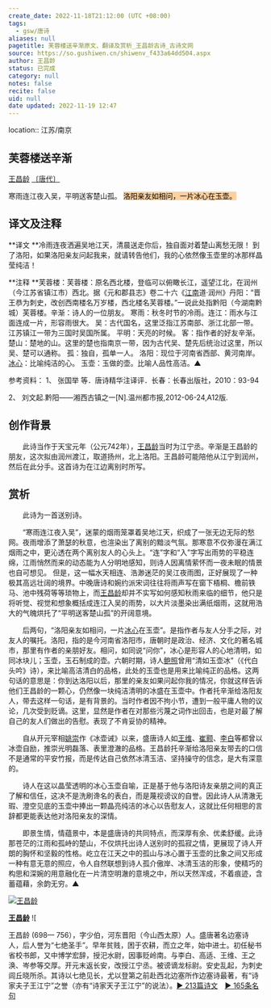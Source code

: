 ```yaml
---
create_date: 2022-11-18T21:12:00 (UTC +08:00)
tags:
  - gsw/唐诗
aliases: null
pagetitle: 芙蓉楼送辛渐原文、翻译及赏析_王昌龄古诗_古诗文网
source: https://so.gushiwen.cn/shiwenv_f433a64dd504.aspx
author: 王昌龄
status: 已完成
category: null
notes: false
recite: false
uid: null
date updated: 2022-11-19 12:47
---
```


location:: 江苏/南京

## 芙蓉楼送辛渐

[王昌龄](https://so.gushiwen.cn/authorv_d9343fa5dac7.aspx) [〔唐代〕](https://so.gushiwen.cn/shiwens/default.aspx?cstr=%e5%94%90%e4%bb%a3)

寒雨连江夜入吴，平明送客楚山孤。
<mark style="background: #FFB86CA6;">洛阳亲友如相问，一片冰心在玉壶。</mark>

## 译文及注释

**译文
**冷雨连夜洒遍吴地江天，清晨送走你后，独自面对着楚山离愁无限！
到了洛阳，如果洛阳亲友问起我来，就请转告他们，我的心依然像玉壶里的冰那样晶莹纯洁！

**注释
**芙蓉楼：芙蓉楼：原名西北楼，登临可以俯瞰长江，遥望江北，在润州（今江苏省镇江市）西北。据《元和郡县志》卷二十六《[江南](https://so.gushiwen.cn/authorv_487654addba8.aspx)道·润州》丹阳：“晋王恭为刺史，改创西南楼名万岁楼，西北楼名芙蓉楼。”一说此处指黔阳（今湖南黔城）芙蓉楼。辛渐：诗人的一位朋友。
寒雨：秋冬时节的冷雨。连江：雨水与江面连成一片，形容雨很大。
吴：古代国名，这里泛指江苏南部、浙江北部一带。江苏镇江一带为三国时吴国所属。
平明：天亮的时候。
客：指作者的好友辛渐。
楚山：楚地的山。这里的楚也指南京一带，因为古代吴、楚先后统治过这里，所以吴、楚可以通称。
孤：独自，孤单一人。
洛阳：现位于河南省西部、黄河南岸。
[冰心](https://so.gushiwen.cn/authorv_879dd44f793d.aspx)：比喻纯洁的心。
玉壶：玉做的壶。比喻人品性高洁。▲

参考资料：
1、 张国举 等．唐诗精华注译评．长春：长春出版社，2010：93-94

2、 刘文起.黔阳——湘西古镇之一[N].温州都市报,2012-06-24,A12版.

## 创作背景

　　此诗当作于天宝元年（公元742年），[王昌龄](https://so.gushiwen.cn/authorv_d9343fa5dac7.aspx)当时为江宁丞。辛渐是王昌龄的朋友，这次拟由润州渡江，取道扬州，北上洛阳。王昌龄可能陪他从江宁到润州，然后在此分手。这首诗为在江边离别时所写。

## 赏析

　　此诗为一首送别诗。

　　“寒雨连江夜入吴”，迷蒙的烟雨笼罩着吴地江天，织成了一张无边无际的愁网。夜雨增添了萧瑟的秋意，也渲染出了离别的黯淡气氛。那寒意不仅弥漫在满江烟雨之中，更沁透在两个离别友人的心头上。“连”字和“入”字写出雨势的平稳连绵，江雨悄然而来的动态能为人分明地感知，则诗人因离情萦怀而一夜未眠的情景也自可想见。 但是，这一幅水天相连、浩渺迷茫的吴江夜雨图，正好展现了一种极其高远壮阔的境界。中晚唐诗和婉约派宋词往往将雨声写在窗下梧桐、檐前铁马、池中残荷等等琐物上，而[王昌龄](https://so.gushiwen.cn/authorv_d9343fa5dac7.aspx)却并不实写如何感知秋雨来临的细节，他只是将听觉、视觉和想象概括成连江入吴的雨势，以大片淡墨染出满纸烟雨，这就用浩大的气魄烘托了“平明送客楚山孤”的开阔意境。

　　后两句，“洛阳亲友如相问，一片[冰心](https://so.gushiwen.cn/authorv_879dd44f793d.aspx)在玉壶”。是指作者与友人分手之际，对友人的嘱托。洛阳，指的是今河南省洛阳市，唐朝时是政治、经济、文化的著名城市，那里有作者的亲朋好友。相问，如同说“问你”，冰心是形容人的心地清明，如同冰块儿；玉壶，玉石制成的壶。六朝时期，诗人[鲍照](https://so.gushiwen.cn/authorv_787b2f03c695.aspx)曾用“清如玉壶冰”（《代白头吟》诗），来比喻高洁清白的品格，此处的玉壶也是用来比喻纯正的品格。这两句话的意思是：你到达洛阳以后，那里的亲友如果问起你我的情况，你就这样告诉他们王昌龄的一颗心，仍然像一块纯洁清明的冰盛在玉壶中。作者托辛渐给洛阳友人，带去这样一句话，是有背景的。当时作者因不拘小节，遭到一般平庸人物的议论，几次受到贬谪。这里，显然是作者在对那些污蔑之词作出回击，也是对最了解自己的友人们做出的告慰。表现了不肯妥协的精神。

　　自从开元宰相[姚崇](https://so.gushiwen.cn/authorv_cc4aa562295f.aspx)作《冰壶诫》以来，盛唐诗人如[王维](https://so.gushiwen.cn/authorv_52fceee85532.aspx)、[崔颢](https://so.gushiwen.cn/authorv_9ff65fca16cc.aspx)、[李白](https://so.gushiwen.cn/authorv_b90660e3e492.aspx)等都曾以冰壶自励，推崇光明磊落、表里澄澈的品格。王昌龄托辛渐给洛阳亲友带去的口信不是通常的平安竹报，而是传达自己依然冰清玉洁、坚持操守的信念，是大有深意的。

　　诗人在这以晶莹透明的冰心玉壶自喻，正是基于他与洛阳诗友亲朋之间的真正了解和信任，这决不是洗刷谗名的表白，而是蔑视谤议的自誉。因此诗人从清澈无瑕、澄空见底的玉壶中捧出一颗晶亮纯洁的冰心以告慰友人，这就比任何相思的言辞都更能表达他对洛阳亲友的深情。

　　即景生情，情蕴景中，本是盛唐诗的共同特点，而深厚有余、优柔舒缓。此诗那苍茫的江雨和孤峙的楚山，不仅烘托出诗人送别时的孤寂之情，更展现了诗人开朗的胸怀和坚毅的性格。屹立在江天之中的孤山与冰心置于玉壶的比象之间又形成一种有意无意的照应，令人自然联想到诗人孤介傲岸、冰清玉洁的形象，使精巧的构思和深婉的用意融化在一片清空明澈的意境之中，所以天然浑成，不着痕迹，含蓄蕴藉，余韵无穷。▲

[![王昌龄](https://song.gushiwen.cn/authorImg/wangchangling.jpg)](https://so.gushiwen.cn/authorv_d9343fa5dac7.aspx)

[**王昌龄**](https://so.gushiwen.cn/authorv_d9343fa5dac7.aspx) ![

王昌龄 (698— 756），字少伯，河东晋阳（今山西太原）人。盛唐著名边塞诗人，后人誉为“七绝圣手”。早年贫贱，困于农耕，而立之年，始中进士。初任秘书省校书郎，又中博学宏辞，授汜水尉，因事贬岭南。与李白、高适、王维、王之涣、岑参等交厚。开元末返长安，改授江宁丞。被谤谪龙标尉。安史乱起，为刺史闾丘晓所杀。其诗以七绝见长，尤以登第之前赴西北边塞所作边塞诗最著，有“诗家夫子王江宁”之誉（亦有“诗家天子王江宁”的说法）。[► 213篇诗文](https://so.gushiwen.cn/shiwens/default.aspx?astr=%e7%8e%8b%e6%98%8c%e9%be%84)　[► 165条名句](https://so.gushiwen.cn/mingjus/default.aspx?astr=%e7%8e%8b%e6%98%8c%e9%be%84)
